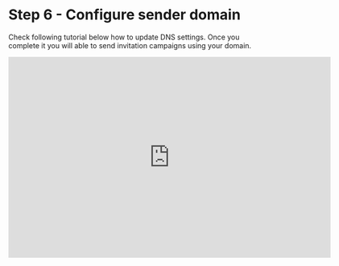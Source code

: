 # Step 6 - Configure sender domain

Check following tutorial below how to update DNS settings. Once you complete it you will able to send invitation campaigns using your domain.

<embed width="640" height="400" src="https://www.loom.com/embed/00a542330d5e4269884c057eff6ce050" />